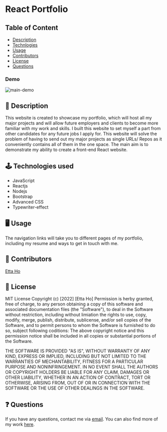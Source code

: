 # React Portfolio

## Table of Content

- [Description](#description)
- [Technlogies](#technologies)
- [Usage](#usage)
- [Contributors](#contributors)
- [License](#license)
- [Questions](#questions)

### Demo

![main-demo](src/assets/demo.gif)

<a name="description"></a>

## 📝 Description

This website is created to showcase my portfolio, which will host all my major projects and will allow future employers and clients to become more familiar with my work and skills. I built this website to set myself a part from other candidates for any future jobs I apply for. This website will solve the problem of having to send out my major projects as single URLs/ Repos as it conveniently contains all of them in the one space. The main aim is to demonstrate my ability to create a front-end React website.

<!-- Link to the [site](https://etta0311.github.io/etta-portfolio/) -->

<a name="technologies"></a>

## 🕹 Technologies used

- JavaScript
- Reactjs
- Nodejs
- Bootstrap
- Advanced CSS
- Typewriter-effect

<a name="usage"></a>

## 🖥 Usage
The navigation links will take you to different pages of my portfolio, including my resume and ways to get in touch with me. 

<a name="contributors"></a>

## 👥 Contributors

[Etta Ho](https://github.com/Etta0311)

<a name="license"></a>

## 🔖 License

MIT License
Copyright (c) [2022] [Etta Ho]
Permission is herby granted, free of charge, to any person obtaining a copy of this software and associated documentation files (the "Software"), to deal in the Software without restriction, including without limiation the rights to use, copy, modify, merge, publish, distribute, sublicense, and/or sell copies of the Software, and to permit persons to whom the Software is furnished to do so, subject following coditions:
The above copyright notice and this permission notice shall be included in all copies or substantial portions of the Software.

THE SOFTWARE IS PROVIDED "AS IS", WITHOUT WARRANTY OF ANY KIND, EXPRESS OR IMPLIED, INCLUDING BUT NOT LIMITED TO THE WARRANTIES OF MECHANTABILITY, FITNESS FOR A PARTICULAR PURPOSE AND NONINFRINGEMENT. IN NO EVENT SHALL THE AUTHORS OR COPYRIGHT HOLDERS BE LIABLE FOR ANY CLAIM, DAMAGES OR OTHER LIABILITY, WHETHER IN AN ACTION OF CONTRACT, TORT OR OTHERWISE, ARISING FROM, OUT OF OR IN CONNECTION WITH THE SOFTWARE OR THE USE OF OTHER DEALINGS IN THE SOFTWARE.


<a name="questions"></a>

## ❓ Questions

If you have any questions, contact me via [email](etta0311031@gmail.com). You can also find more of my work [here](https://github.com/Etta0311).
